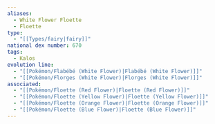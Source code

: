```yaml
---
aliases:
  - White Flower Floette
  - Floette
type:
  - "[[Types/fairy|fairy]]"
national dex number: 670
tags:
  - Kalos
evolution line:
  - "[[Pokémon/Flabébé (White Flower)|Flabébé (White Flower)]]"
  - "[[Pokémon/Florges (White Flower)|Florges (White Flower)]]"
associated:
  - "[[Pokémon/Floette (Red Flower)|Floette (Red Flower)]]"
  - "[[Pokémon/Floette (Yellow Flower)|Floette (Yellow Flower)]]"
  - "[[Pokémon/Floette (Orange Flower)|Floette (Orange Flower)]]"
  - "[[Pokémon/Floette (Blue Flower)|Floette (Blue Flower)]]"
---
```

